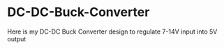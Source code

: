 # DC-DC-Buck-Converter
Here is my DC-DC Buck Converter design to regulate 7-14V input into 5V output
